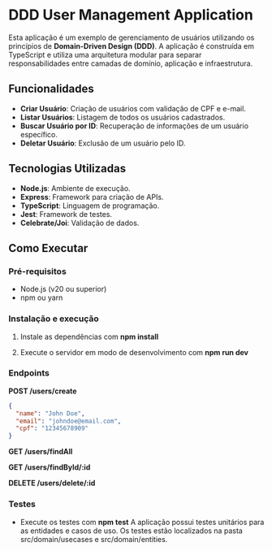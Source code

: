 # DDD User Management Application

Esta aplicação é um exemplo de gerenciamento de usuários utilizando os princípios de **Domain-Driven Design (DDD)**. A aplicação é construída em TypeScript e utiliza uma arquitetura modular para separar responsabilidades entre camadas de domínio, aplicação e infraestrutura.

## Funcionalidades

- **Criar Usuário**: Criação de usuários com validação de CPF e e-mail.
- **Listar Usuários**: Listagem de todos os usuários cadastrados.
- **Buscar Usuário por ID**: Recuperação de informações de um usuário específico.
- **Deletar Usuário**: Exclusão de um usuário pelo ID.

## Tecnologias Utilizadas

- **Node.js**: Ambiente de execução.
- **Express**: Framework para criação de APIs.
- **TypeScript**: Linguagem de programação.
- **Jest**: Framework de testes.
- **Celebrate/Joi**: Validação de dados.

## Como Executar

### Pré-requisitos

- Node.js (v20 ou superior)
- npm ou yarn

### Instalação e execução

1. Instale as dependências com **npm install**

2. Execute o servidor em modo de desenvolvimento com **npm run dev**

### Endpoints

**POST /users/create**

  ```json
  {
    "name": "John Doe",
    "email": "johndoe@email.com",
    "cpf": "12345678909"
  }
  ```

**GET /users/findAll**

**GET /users/findById/:id**

**DELETE /users/delete/:id**

### Testes
- Execute os testes com  **npm test**
A aplicação possui testes unitários para as entidades e casos de uso. Os testes estão localizados na pasta src/domain/usecases e src/domain/entities.